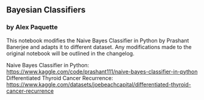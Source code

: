 ## Bayesian Classifiers
### by Alex Paquette

This notebook modifies the Naive Bayes Classifier in Python by Prashant Banerjee and adapts it to different dataset. Any modifications made to the original notebook will be outlined in the changelog.

Naive Bayes Classifier in Python: https://www.kaggle.com/code/prashant111/naive-bayes-classifier-in-python
Differentiated Thyroid Cancer Recurrence: https://www.kaggle.com/datasets/joebeachcapital/differentiated-thyroid-cancer-recurrence

